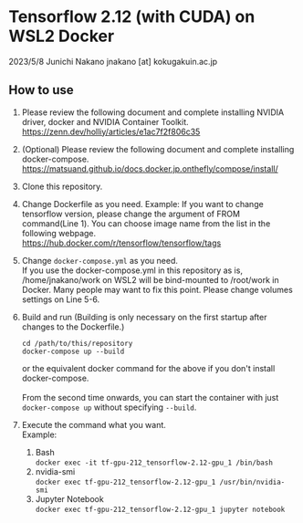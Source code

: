 # Tensorflow 2.12 (with CUDA) on WSL2 Docker
2023/5/8 Junichi Nakano jnakano [at] kokugakuin.ac.jp

## How to use

1. Please review the following document and complete installing NVIDIA driver, docker and NVIDIA Container Toolkit.<br>
https://zenn.dev/holliy/articles/e1ac7f2f806c35

1. (Optional) Please review the following document and complete installing docker-compose.<br>
https://matsuand.github.io/docs.docker.jp.onthefly/compose/install/

1. Clone this repository.

1. Change Dockerfile as you need.
Example: If you want to change tensorflow version, please change the argument of FROM command(Line 1). You can choose image name from the list in the following webpage.<br>
https://hub.docker.com/r/tensorflow/tensorflow/tags

1. Change `docker-compose.yml` as you need.<br>
    If you use the docker-compose.yml in this repository as is, /home/jnakano/work on WSL2 will be bind-mounted to /root/work in Docker. Many people may want to fix this point. Please change volumes settings on Line 5-6.

1. Build and run (Building is only necessary on the first startup after changes to the Dockerfile.)<br>
    ```
    cd /path/to/this/repository
    docker-compose up --build
    ```
    or the equivalent docker command for the above if you don't install docker-compose.<br>
    <br>
    From the second time onwards, you can start the container with just `docker-compose up` without specifying `--build`.

1. Execute the command what you want.<br>
Example:
    1. Bash<br>
    ```docker exec -it tf-gpu-212_tensorflow-2.12-gpu_1 /bin/bash```
    1. nvidia-smi<br>
    ```docker exec tf-gpu-212_tensorflow-2.12-gpu_1 /usr/bin/nvidia-smi```
    1. Jupyter Notebook<br>
    ```docker exec tf-gpu-212_tensorflow-2.12-gpu_1 jupyter notebook```
